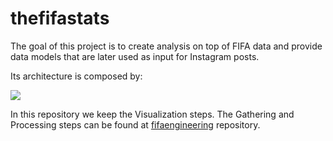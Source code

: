 # thefifastats

The goal of this project is to create analysis on top of FIFA data and provide data models that are later used as input for Instagram posts.

Its architecture is composed by:

<img src="https://iili.io/2fd94a.png"/>

In this repository we keep the Visualization steps. The Gathering and Processing steps can be found at [fifaengineering](https://github.com/agessner/fifaengineering) repository.
